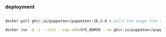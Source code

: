### deployment

```bash

docker pull ghcr.io/puppeteer/puppeteer:16.2.0 # pulls the image that contains Puppeteer v16.2.0
```

```bash
docker run -d -i --init --cap-add=SYS_ADMIN --rm ghcr.io/puppeteer/puppeteer:16.2.0 node -e "$(cat index.js)"
```


